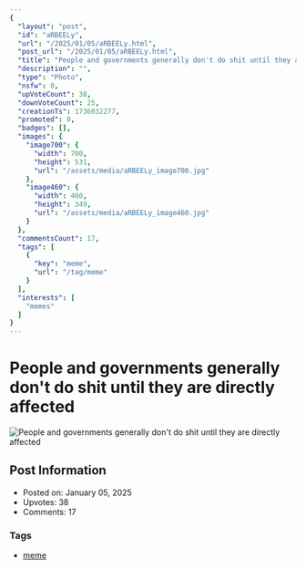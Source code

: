 ```yaml
---
{
  "layout": "post",
  "id": "aRBEELy",
  "url": "/2025/01/05/aRBEELy.html",
  "post_url": "/2025/01/05/aRBEELy.html",
  "title": "People and governments generally don't do shit until they are directly affected",
  "description": "",
  "type": "Photo",
  "nsfw": 0,
  "upVoteCount": 38,
  "downVoteCount": 25,
  "creationTs": 1736032277,
  "promoted": 0,
  "badges": [],
  "images": {
    "image700": {
      "width": 700,
      "height": 531,
      "url": "/assets/media/aRBEELy_image700.jpg"
    },
    "image460": {
      "width": 460,
      "height": 349,
      "url": "/assets/media/aRBEELy_image460.jpg"
    }
  },
  "commentsCount": 17,
  "tags": [
    {
      "key": "meme",
      "url": "/tag/meme"
    }
  ],
  "interests": [
    "memes"
  ]
}
---
```


# People and governments generally don't do shit until they are directly affected

![People and governments generally don't do shit until they are directly affected](/assets/media/aRBEELy_image700.jpg)

## Post Information

- Posted on: January 05, 2025
- Upvotes: 38
- Comments: 17

### Tags

- [meme](/tag/meme)
